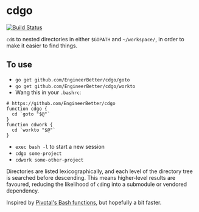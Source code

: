 # cdgo

[![Build Status](https://travis-ci.org/EngineerBetter/goto.svg?branch=master)](https://travis-ci.org/EngineerBetter/goto)

`cd`s to nested directories in either `$GOPATH` and `~/workspace/`, in order to make it easier to find things.

## To use

* `go get github.com/EngineerBetter/cdgo/goto`
* `go get github.com/EngineerBetter/cdgo/workto`
* Wang this in your `.bashrc`:

```
# https://github.com/EngineerBetter/cdgo
function cdgo {
  cd `goto "$@"`
}
function cdwork {
  cd `workto "$@"`
}
```

* `exec bash -l` to start a new session
* `cdgo some-project`
* `cdwork some-other-project`

Directories are listed lexicographically, and each level of the directory tree is searched before descending. This means higher-level results are favoured, reducing the likelihood of `cd`ing into a submodule or vendored dependency.

Inspired by [Pivotal's Bash functions](https://github.com/cloudfoundry-incubator/garden-linux/wiki/Garden-development-workstation-setup), but hopefully a bit faster.